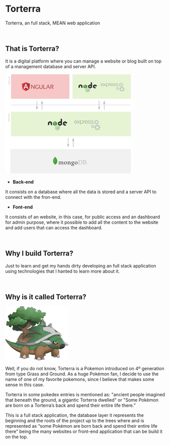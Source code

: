 # Torterra

Torterra, an full stack, MEAN web application


<br>

## That is Torterra?
It is a digital platform where you can manage a website or blog built on top of a management database and server API.

![Architecture](/assets/architecture.jpg)

-	**Back-end**

It consists on a database where all the data is stored and a server API to connect with the fron-end.

-	**Font-end**

It consists of an website, in this case, for public access and an dashboard for admin purpose, where it possible to add all the content to the website and add users that can access the dashboard.

<br>

## Why I build Torterra?
Just to learn and get my hands dirty developing an full stack application using technologies that I hanted to learn more about it.

<br>

## Why is it called Torterra?

![Torterra](/assets/torterra.png)


Well, if you do not know, Torterra is a Pokemon introduced on 4º generation from type Grass and Ground. As a huge Pokémon fan, I decide to use the name of one of my favorite pokemons, since I believe that makes some sense in this case.

Torterra in some pokedex entries is mentioned as: "ancient people imagined that beneath the ground, a gigantic Torterra dwelled" or "Some Pokémon are born on a Torterra’s back and spend their entire life there.”

This is a full stack application, the database layer it represents the beginning and the roots of the project up to the trees where    and is represented as “some Pokémon are born back and spend their entire life there” being the many websites or front-end application that can be build it on the top.


